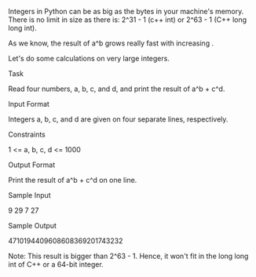 Integers in Python can be as big as the bytes in your machine's memory. There is no limit in size as there is: 2^31 - 1 (c++ int) or 2^63 - 1 (C++ long long int).

As we know, the result of a^b grows really fast with increasing .

Let's do some calculations on very large integers.

Task

Read four numbers, a, b, c, and d, and print the result of a^b + c^d.

Input Format

Integers a, b, c, and d are given on four separate lines, respectively.

Constraints

1 <= a, b, c, d <= 1000

Output Format

Print the result of a^b + c^d on one line.

Sample Input

9
29
7
27

Sample Output

4710194409608608369201743232  

Note: This result is bigger than 2^63 - 1. Hence, it won't fit in the long long int of C++ or a 64-bit integer.
